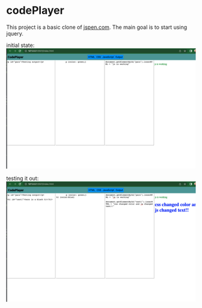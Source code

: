 # codePlayer

This project is a basic clone of [jspen.com](jspen.com). The main goal is to start using jquery.

initial state:
![Screenshot](initial.png)

testing it out:
![Screenshot](modified.png)
